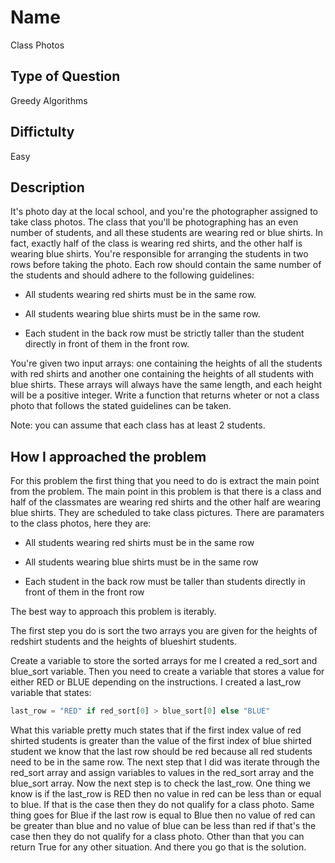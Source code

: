 # Name 

Class Photos

## Type of Question

Greedy Algorithms

## Diffictulty

Easy

## Description

It's photo day at the local school, and you're the photographer assigned to take class photos. The class that you'll be photographing has an even number of students, and all these students are wearing red or blue shirts. In fact, exactly half of the class is wearing red shirts, and the other half is wearing blue shirts. You're responsible for arranging the students in two rows before taking the photo. Each row should contain the same number of the students and should adhere to the following guidelines:

* All students wearing red shirts must be in the same row.

* All students wearing blue shirts must be in the same row.

* Each student in the back row must be strictly taller than the student directly in front of them in the front row.

You're given two input arrays: one containing the heights of all the students with red shirts and another one containing the heights of all students with blue shirts. These arrays will always have the same length, and each height will be a positive integer. Write a function that returns wheter or not a class photo that follows the stated guidelines can be taken.

Note: you can assume that each class has at least 2 students. 

## How I approached the problem

For this problem the first thing that you need to do is extract the main point from the problem. The main point in this problem is that there is a class and half of the classmates are wearing red shirts and the other half are wearing blue shirts.  They are scheduled to take class pictures. There are paramaters to the class photos, here they are: 

* All students wearing red shirts must be in the same row 

* All students wearing blue shirts must be in the same row

* Each student in the back row must be taller than students directly in front of them in the front row

The best way to approach this problem is iterably.

The first step you do is sort the two arrays you are given for the heights of redshirt students and the heights of blueshirt students. 

Create a variable to store the sorted arrays for me I created a red_sort and blue_sort variable. Then you need to create a variable that stores a value for either RED or BLUE depending on the instructions. I created a last_row variable that states:

```python
last_row = "RED" if red_sort[0] > blue_sort[0] else "BLUE" 
``` 

What this variable pretty much states that if the first index value of red shirted students is greater than the value of the first index of blue shirted student we know that the last row should be red because all red students need to be in the same row. The next step that I did was iterate through the red_sort array and assign variables to values in the red_sort array and the blue_sort array. Now the next step is to check the last_row. One thing we know is if the last_row is RED then no value in red can be less than or equal to blue. If that is the case then they do not qualify for a class photo. Same thing goes for Blue if the last row is equal to Blue then no value of red can be greater than blue and no value of blue can be less than red if that's the case then they do not qualify for a class photo. Other than that you can return True for any other situation. And there you go that is the solution.   
